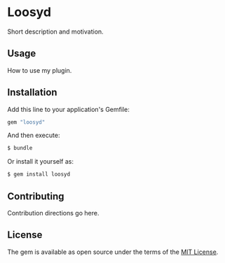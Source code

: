 # Loosyd
Short description and motivation.

## Usage
How to use my plugin.

## Installation
Add this line to your application's Gemfile:

```ruby
gem "loosyd"
```

And then execute:
```bash
$ bundle
```

Or install it yourself as:
```bash
$ gem install loosyd
```

## Contributing
Contribution directions go here.

## License
The gem is available as open source under the terms of the [MIT License](https://opensource.org/licenses/MIT).
